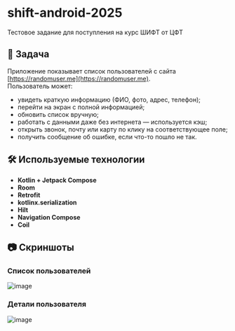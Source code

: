 # shift-android-2025  
Тестовое задание для поступления на курс ШИФТ от ЦФТ

## 📱 Задача  
Приложение показывает список пользователей с сайта [https://randomuser.me](https://randomuser.me).  
Пользователь может:

- увидеть краткую информацию (ФИО, фото, адрес, телефон);
- перейти на экран с полной информацией;
- обновить список вручную;
- работать с данными даже без интернета — используется кэш;
- открыть звонок, почту или карту по клику на соответствующее поле;
- получить сообщение об ошибке, если что-то пошло не так.

## 🛠️ Используемые технологии

- **Kotlin + Jetpack Compose**
- **Room**
- **Retrofit**
- **kotlinx.serialization**
- **Hilt**
- **Navigation Compose**
- **Coil**

## 📷 Скриншоты

### Список пользователей  
![image](https://github.com/user-attachments/assets/a10b7c16-3b80-4beb-a73c-577a726d7858)


### Детали пользователя  
![image](https://github.com/user-attachments/assets/de9012f0-9dc9-4af3-a340-dd00581da653)
